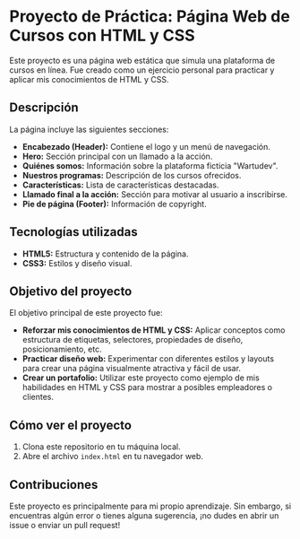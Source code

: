 # Proyecto de Práctica: Página Web de Cursos con HTML y CSS

Este proyecto es una página web estática que simula una plataforma de cursos en línea. Fue creado como un ejercicio personal para practicar y aplicar mis conocimientos de HTML y CSS.

## Descripción

La página incluye las siguientes secciones:

* **Encabezado (Header):** Contiene el logo y un menú de navegación.
* **Hero:** Sección principal con un llamado a la acción.
* **Quiénes somos:** Información sobre la plataforma ficticia "Wartudev".
* **Nuestros programas:** Descripción de los cursos ofrecidos.
* **Características:** Lista de características destacadas.
* **Llamado final a la acción:** Sección para motivar al usuario a inscribirse.
* **Pie de página (Footer):** Información de copyright.

## Tecnologías utilizadas

* **HTML5:** Estructura y contenido de la página.
* **CSS3:** Estilos y diseño visual.

## Objetivo del proyecto

El objetivo principal de este proyecto fue:

* **Reforzar mis conocimientos de HTML y CSS:** Aplicar conceptos como estructura de etiquetas, selectores, propiedades de diseño, posicionamiento, etc.
* **Practicar diseño web:** Experimentar con diferentes estilos y layouts para crear una página visualmente atractiva y fácil de usar.
* **Crear un portafolio:** Utilizar este proyecto como ejemplo de mis habilidades en HTML y CSS para mostrar a posibles empleadores o clientes.

## Cómo ver el proyecto

1. Clona este repositorio en tu máquina local.
2. Abre el archivo `index.html` en tu navegador web.

## Contribuciones

Este proyecto es principalmente para mi propio aprendizaje. Sin embargo, si encuentras algún error o tienes alguna sugerencia, ¡no dudes en abrir un issue o enviar un pull request!

